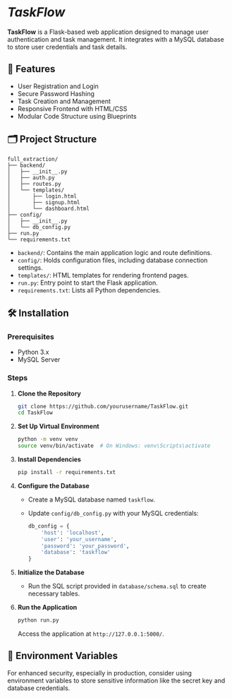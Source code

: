 # *TaskFlow*

**TaskFlow** is a Flask-based web application designed to manage user authentication and task management. It integrates with a MySQL database to store user credentials and task details.

## 🚀 Features

* User Registration and Login
* Secure Password Hashing
* Task Creation and Management
* Responsive Frontend with HTML/CSS
* Modular Code Structure using Blueprints

## 🗂️ Project Structure

```
full_extraction/
├── backend/
│   ├── __init__.py
│   ├── auth.py
│   ├── routes.py
│   └── templates/
│       ├── login.html
│       ├── signup.html
│       └── dashboard.html
├── config/
│   ├── __init__.py
│   └── db_config.py
├── run.py
└── requirements.txt
```

* `backend/`: Contains the main application logic and route definitions.
* `config/`: Holds configuration files, including database connection settings.
* `templates/`: HTML templates for rendering frontend pages.
* `run.py`: Entry point to start the Flask application.
* `requirements.txt`: Lists all Python dependencies.

## 🛠️ Installation

### Prerequisites

* Python 3.x
* MySQL Server

### Steps

1. **Clone the Repository**

   ```bash
   git clone https://github.com/yourusername/TaskFlow.git
   cd TaskFlow
   ```

2. **Set Up Virtual Environment**

   ```bash
   python -m venv venv
   source venv/bin/activate  # On Windows: venv\Scripts\activate
   ```

3. **Install Dependencies**

   ```bash
   pip install -r requirements.txt
   ```

4. **Configure the Database**

   * Create a MySQL database named `taskflow`.
   * Update `config/db_config.py` with your MySQL credentials:

     ```python
     db_config = {
         'host': 'localhost',
         'user': 'your_username',
         'password': 'your_password',
         'database': 'taskflow'
     }
     ```

5. **Initialize the Database**

   * Run the SQL script provided in `database/schema.sql` to create necessary tables.

6. **Run the Application**

   ```bash
   python run.py
   ```

   Access the application at `http://127.0.0.1:5000/`.

## 🔐 Environment Variables

For enhanced security, especially in production, consider using environment variables to store sensitive information like the secret key and database credentials.

